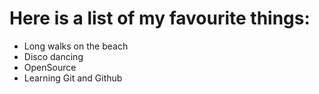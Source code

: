 # Here is a list of my favourite things:
- Long walks on the beach
- Disco dancing
- OpenSource
- Learning Git and Github
